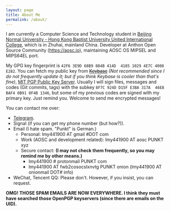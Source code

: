 ```yaml
---
layout: page
title: About Me
permalink: /about/
---
```


I am currently a Computer Science and Technology student in [Beijing Normal University - Hong Kong Baptist University United International College][uic], which is in Zhuhai, mainland China. Developer at Anthon Open Source Community (https://aosc.io), maintaining AOSC OS MIPSEL and MIPS64EL port.

My GPG key fingerprint is `42F6 3E9D 68B9 884B 414D  4185 1029 4E7C 4008 E282`. You can fetch my public key from ~~[Keybase][keybase]~~ _(Not recommended since I do not frequently update it; but if you think Keybase is cooler than that's fine)_, [MIT PGP Public Key Server][mit-pgp]. Usually I will sign files, messages and codes (Git commits, tags) with the subkey `8F7C 924D D15F E3BA 317A  46E8 BAF4 0B91 0F4B 1346`, but some of my previous codes are signed with my primary key. Just remind you. Welcome to send me encrypted messages!

You can contact me over:

- [Telegram][tg].
- Signal (if you can get my phone number (but how?)).
- Email (I hate spam. "Punkt" is German.)
  - Personal: lmy441900 AT gmail #DOT com
  - Work (AOSC and development related): lmy441900 AT aosc PUNKT xyz
  - Secure contact: **(I may not check them frequently, so you may remind me by other means.)**
    - lmy441900 # protonmail PUNKT com
    - lmy441900 AT fwb2cosocslxnvtg PUNKT onion (lmy441900 AT onionmail DOT# info)
- WeChat, Tencent QQ: Please don't. However, if you insist, you can request. <!-- You actually can get it from somewhere. -->

**OMG! THOSE SPAM EMAILS ARE NOW EVERYWHERE. I think they must have searched those OpenPGP keyservers (since there are emails on the UID).**

[uic]:      http://uic.edu.hk
[keybase]:  https://keybase.io/lmy441900
[mit-pgp]:  http://pgp.mit.edu/pks/lookup?search=0x10294E7C4008E282
[tg]:       https://t.me/lmy441900
